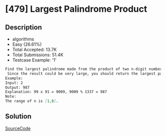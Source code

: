 # [479] Largest Palindrome Product

## Description

* algorithms
* Easy (26.61%)
* Total Accepted:    13.7K
* Total Submissions: 51.4K
* Testcase Example:  '1'

```md
Find the largest palindrome made from the product of two n-digit numbers.
 Since the result could be very large, you should return the largest palindrome mod 1337.
Example:
Input: 2
Output: 987
Explanation: 99 x 91 = 9009, 9009 % 1337 = 987
Note:
The range of n is [1,8].

```

## Solution

[SourceCode](./solution.js)
